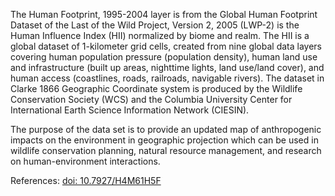 The Human Footprint, 1995-2004 layer is from the Global Human Footprint Dataset of the Last of the Wild Project, Version 2, 2005 (LWP-2) is the Human Influence Index (HII) normalized by biome and realm. The HII is a global dataset of 1-kilometer grid cells, created from nine global data layers covering human population pressure (population density), human land use and infrastructure (built up areas, nighttime lights, land use/land cover), and human access (coastlines, roads, railroads, navigable rivers). The dataset in Clarke 1866 Geographic Coordinate system is produced by the Wildlife Conservation Society (WCS) and the Columbia University Center for International Earth Science Information Network (CIESIN).

The purpose of the data set is to provide an updated map of anthropogenic impacts on the environment in geographic projection which can be used in wildlife conservation planning, natural resource management, and research on human-environment interactions.

References: [doi: 10.7927/H4M61H5F](https://doi.org/10.7927/H4M61H5F)
